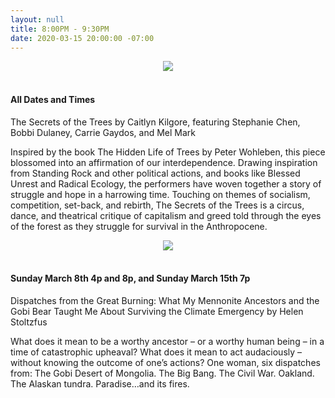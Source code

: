 ```yaml
---
layout: null
title: 8:00PM - 9:30PM
date: 2020-03-15 20:00:00 -07:00
---
```

<div style="text-align: center;"><img src="{{ 'img/secretofthetrees.jpeg' | absolute_url }}"></div>
<br>
<h4>All Dates and Times</h4>

The Secrets of the Trees by Caitlyn Kilgore, featuring Stephanie Chen, Bobbi Dulaney, Carrie Gaydos, and Mel Mark

Inspired by the book The Hidden Life of Trees by Peter Wohleben, this piece blossomed into an affirmation of our interdependence. Drawing inspiration from Standing Rock and other political actions, and books like Blessed Unrest and Radical Ecology, the performers have woven together a story of struggle and hope in a harrowing time. Touching on themes of socialism, competition, set-back, and rebirth, The Secrets of the Trees is a circus, dance, and theatrical critique of capitalism and greed told through the eyes of the forest as they struggle for survival in the Anthropocene.


<div style="text-align: center;"><img src="{{ 'img/climateemergency.jpeg' | absolute_url }}"></div>

<br>
<h4>Sunday March 8th 4p and 8p, and Sunday March 15th 7p</h4>

Dispatches from the Great Burning: What My Mennonite Ancestors and the Gobi Bear Taught Me About Surviving the Climate Emergency by Helen Stoltzfus

What does it mean to be a worthy ancestor – or a worthy human being – in a time of catastrophic upheaval? What does it mean to act audaciously – without knowing the outcome of one’s actions? One woman, six dispatches from: The Gobi Desert of Mongolia. The Big Bang. The Civil War. Oakland. The Alaskan tundra. Paradise…and its fires.
